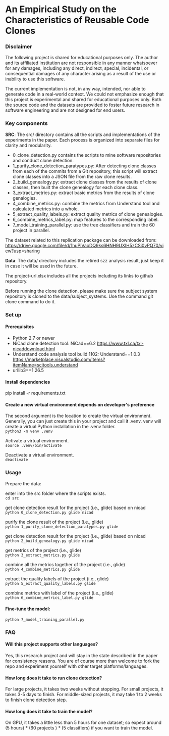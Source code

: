 # An Empirical Study on the Characteristics of Reusable Code Clones


### Disclaimer
The following project is shared for educational purposes only. 
The author and its affiliated institution are not responsible in any manner whatsoever for any damages, 
including any direct, indirect, special, incidental, 
or consequential damages of any character arising as a result of the use or inability to use this software.

The current implementation is not, in any way, intended, nor able to generate code in a real-world context. 
We could not emphasize enough that this project is experimental and shared for educational purposes only. 
Both the source code and the datasets are provided to foster future research in software engineering and are not designed for end users.

### Key components

**SRC**: The src/ directory contains all the scripts and implementations of the experiments in the paper. Each process is organized into separate files for clarity and modularity.

- 0_clone_detection.py contains the scripts to mine software repositories and conduct clone detection.   
- 1_purify_clone_detection_paratypes.py: After detecting clone classes from each of the commits from a Git repository, this script will extract clone classes into a JSON file from the raw clone results.   
- 2_build_genealogy.py: extract clone classes from the results of clone classes, then built the clone genealogy for each clone class.   
- 3_extract_metrics.py: extract basic metrics from the results of clone genalogies.
- 4_combine_metrics.py: combine the metrics from Understand tool and calculated metrics into a whole.
- 5_extract_quality_labels.py: extract quality metrics of clone genealogies.   
- 6_combine_metrics_label.py: map features to the corresponding label.   
- 7_model_training_parallel.py: use the tree classifiers and train the 60 project in parallel.   


The dataset related to this replication package can be downloaded from:
https://drive.google.com/file/d/1huPlVaoDQ9ks6HNH9UXIH5zCSi0vPQ70/view?usp=sharing

**Data**: The data/ directory includes the retired szz analysis result, just keep it in case it will be used in the future.

The project-url.xlsx includes all the projects including its links to github repository. 

Before running the clone detection, please make sure the subject system repository is cloned to the data/subject_systems. Use the command git clone command to do it.

### Set up

#### Prerequisites
- Python 2.7 or newer   
- NiCad clone detection tool: NiCad==6.2
  https://www.txl.ca/txl-nicaddownload.html 
- Understand code analysis tool build 1102: Understand==1.0.3 https://marketplace.visualstudio.com/items?itemName=scitools.understand
- urllib3==1.26.5

#### Install dependencies
pip install -r  requirements.txt

#### Create a new virtual environment depends on developer's preference

The second argument is the location to create the virtual environment. Generally, you can just create this in your project and call it .venv.
venv will create a virtual Python installation in the .venv folder.   
```python3 -m venv .venv```

Activate a virtual environment.   
```source .venv/bin/activate```

Deactivate a virtual environment.   
```deactivate```

### Usage
Prepare the data:

enter into the src folder where the scripts exists.   
```cd src```

get clone detection result for the project (i.e., glide) based on nicad   
```python 0_clone_detection.py glide nicad```

purify the clone result of the project (i.e., glide)   
```python 1_purify_clone_detection_paratypes.py glide```

get clone detection result for the project (i.e., glide) based on nicad   
```python 2_build_genealogy.py glide nicad```

get metrics of the project (i.e., glide)   
```python 3_extract_metrics.py glide```

combine all the metrics together of the project (i.e., glide)   
```python 4_combine_metrics.py glide```

extract the quality labels of the project (i.e., glide)   
```python 5_extract_quality_labels.py glide```

combine metrics with label of the project (i.e., glide)   
```python 6_combine_metrics_label.py glide```

#### Fine-tune the model:   
```python 7_model_training_parallel.py```


### FAQ
#### Will this project supports other languages?
Yes, this research project and will stay in the state described in the paper for consistency reasons. You are of course more than welcome to fork the repo and experiment yourself with other target platforms/languages.

#### How long does it take to run clone detection?
For large projects, it takes two weeks without stopping. For small projects, it takes 3-5 days to finish. For middle-sized projects, it may take 1 to 2 weeks to finish clone detection step.

#### How long does it take to train the model?
On GPU, it takes a little less than 5 hours for one dataset; 
so expect around (5 hours) \* (60 projects ) \* (5 classifiers) if you want to train the model.

